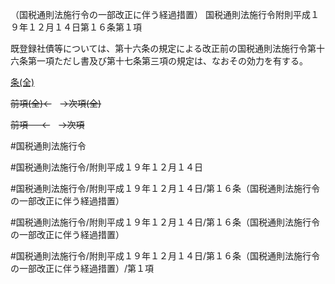 （国税通則法施行令の一部改正に伴う経過措置）
国税通則法施行令附則平成１９年１２月１４日第１６条第１項

既登録社債等については、第十六条の規定による改正前の国税通則法施行令第十六条第一項ただし書及び第十七条第三項の規定は、なおその効力を有する。

[条(全)](国税通則法施行＿令附則平成１９年１２月１４日第１６条_.md)

~~前項(全)←~~　~~→次項(全)~~

~~前項 　 ←~~　~~→次項~~



#国税通則法施行令

#国税通則法施行令/附則平成１９年１２月１４日

#国税通則法施行令/附則平成１９年１２月１４日/第１６条（国税通則法施行令の一部改正に伴う経過措置）

#国税通則法施行令/附則平成１９年１２月１４日/第１６条（国税通則法施行令の一部改正に伴う経過措置）

#国税通則法施行令/附則平成１９年１２月１４日/第１６条（国税通則法施行令の一部改正に伴う経過措置）/第１項

